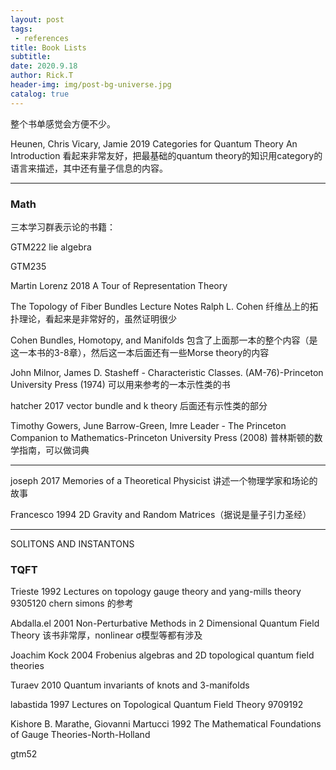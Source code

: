 ```yaml
---
layout: post
tags: 
 - references
title: Book Lists
subtitle: 
date: 2020.9.18
author: Rick.T
header-img: img/post-bg-universe.jpg
catalog: true
---
```


整个书单感觉会方便不少。

Heunen, Chris Vicary, Jamie 2019 Categories for Quantum Theory An Introduction 看起来非常友好，把最基础的quantum theory的知识用category的语言来描述，其中还有量子信息的内容。

---

### Math

三本学习群表示论的书籍：

GTM222 lie algebra

GTM235

Martin Lorenz 2018 A Tour of Representation Theory

The Topology of Fiber Bundles Lecture Notes Ralph L. Cohen 纤维丛上的拓扑理论，看起来是非常好的，虽然证明很少

Cohen Bundles, Homotopy, and Manifolds 包含了上面那一本的整个内容（是这一本书的3-8章），然后这一本后面还有一些Morse theory的内容

John Milnor, James D. Stasheff - Characteristic Classes. (AM-76)-Princeton University Press (1974) 可以用来参考的一本示性类的书

hatcher 2017 vector bundle and k theory 后面还有示性类的部分

Timothy Gowers, June Barrow-Green, Imre Leader - The Princeton Companion to Mathematics-Princeton University Press (2008) 普林斯顿的数学指南，可以做词典

---

joseph 2017 Memories of a Theoretical Physicist 讲述一个物理学家和场论的故事

Francesco 1994 2D Gravity and Random Matrices（据说是量子引力圣经）

---

SOLITONS AND INSTANTONS



### TQFT

Trieste 1992 Lectures on topology gauge theory and yang-mills theory 9305120  chern simons 的参考

Abdalla.el 2001 Non-Perturbative Methods in 2 Dimensional Quantum Field Theory 该书非常厚，nonlinear σ模型等都有涉及

Joachim Kock 2004 Frobenius algebras and 2D topological quantum field theories

Turaev 2010 Quantum invariants of knots and 3-manifolds

labastida 1997 Lectures on Topological Quantum Field Theory 9709192

Kishore B. Marathe, Giovanni Martucci 1992 The Mathematical Foundations of Gauge Theories-North-Holland

gtm52
